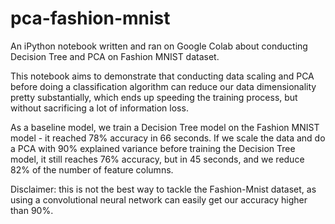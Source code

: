 # pca-fashion-mnist

An iPython notebook written and ran on Google Colab about conducting Decision Tree and PCA on Fashion MNIST dataset.

This notebook aims to demonstrate that conducting data scaling and PCA before doing a classification algorithm can reduce our data dimensionality pretty substantially, which ends up speeding the training process, but without sacrificing a lot of information loss.

As a baseline model, we train a Decision Tree model on the Fashion MNIST model - it reached 78% accuracy in 66 seconds.
If we scale the data and do a PCA with 90% explained variance before training the Decision Tree model, it still reaches 76% accuracy, but in 45 seconds, and we reduce 82% of the number of feature columns.

Disclaimer: this is not the best way to tackle the Fashion-Mnist dataset, as using a convolutional neural network can easily get our accuracy higher than 90%. 
